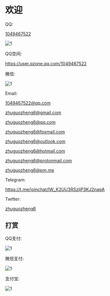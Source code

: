 # 欢迎


QQ:

<a href="tencent://message/?uin=1049467522">1049467522</a>

<img src="https://1049467522.github.io/qq.jpg" alt="1" />


QQ空间:

<a href="https://user.qzone.qq.com/1049467522">https://user.qzone.qq.com/1049467522</a>

微信:

<img src="https://1049467522.github.io/wechat.jpg" alt="1" />

Email: 

<a href="mailto:1049467522@qq.com">1049467522@qq.com</a>  

<a href="mailto:zhuguozheng6@gmail.com">zhuguozheng6@gmail.com</a>  

<a href="mailto:zhuguozheng6@qq.com">zhuguozheng6@qq.com</a> 

<a href="mailto:zhuguozheng6@foxmail.com">zhuguozheng6@foxmail.com</a> 

<a href="mailto:zhuguozheng6@outlook.com">zhuguozheng6@outlook.com</a>  

<a href="mailto:zhuguozheng6@hotmail.com">zhuguozheng6@hotmail.com</a>

<a href="mailto:zhuguozheng6@protonmail.com">zhuguozheng6@protonmail.com</a>

<a href="mailto:zhuguozheng6@pm.me">zhuguozheng6@pm.me</a>

Telegram:

<a href="https://t.me/joinchat/IW_K2UU3RSzljP3KJ2naqA">https://t.me/joinchat/IW_K2UU3RSzljP3KJ2naqA</a>


Twitter:

<a href="https://twitter.com/zhuguozheng6">zhuguozheng6</a>


## 打赏

QQ支付:

<img src="https://1049467522.github.io/qqpay.png" alt="1" />

微信支付:

<img src="https://1049467522.github.io/wechatpay.png" alt="1" />

支付宝:

<img src="https://1049467522.github.io/zhifubao.jpg" alt="1" />

